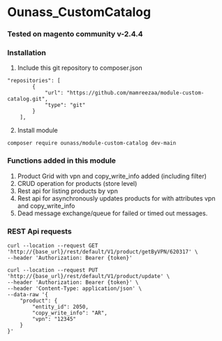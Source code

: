 # Ounass_CustomCatalog

### Tested on magento community v-2.4.4

### Installation
1. Include this git repository to composer.json
```shell
"repositories": [
        {
            "url": "https://github.com/mamreezaa/module-custom-catalog.git",
            "type": "git"
        }
    ],
```
2. Install module
```shell
composer require ounass/module-custom-catalog dev-main
```

### Functions added in this module
1. Product Grid with vpn and copy_write_info added (including filter)
2. CRUD operation for products (store level)
3. Rest api for listing products by vpn
4. Rest api for asynchronously updates products for with attributes vpn and copy_write_info
5. Dead message exchange/queue for failed or timed out messages.


### REST Api requests
```shell
curl --location --request GET 'http://{base_url}/rest/default/V1/product/getByVPN/620317' \
--header 'Authorization: Bearer {token}'
```

```shell
curl --location --request PUT 'http://{base_url}/rest/default/V1/product/update' \
--header 'Authorization: Bearer {token}' \
--header 'Content-Type: application/json' \
--data-raw '{
    "product": {
        "entity_id": 2050,
        "copy_write_info": "AR",
        "vpn": "12345"
    }
}'
```
